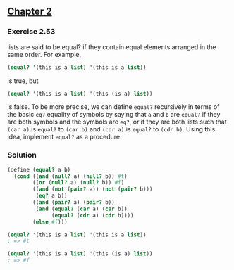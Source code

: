## [Chapter 2](../index.md#2-Building-Abstractions-with-Data)

### Exercise 2.53


 lists are said to be equal? if they contain equal elements arranged in the same order. For example,

```scheme
(equal? '(this is a list) '(this is a list))
```

is true, but

```scheme
(equal? '(this is a list) '(this (is a) list))
```

is false. To be more precise, we can define `equal?` recursively in terms of the basic `eq?` equality of symbols by saying that `a` and `b` are `equal?` if they are both symbols and the symbols are `eq?`, or if they are both lists such that `(car a)` is `equal?` to `(car b)` and `(cdr a)` is `equal?` to `(cdr b)`. Using this idea, implement `equal?` as a procedure.

### Solution

```scheme
(define (equal? a b)
  (cond ((and (null? a) (null? b)) #t)
        ((or (null? a) (null? b)) #f)
        ((and (not (pair? a)) (not (pair? b)))
         (eq? a b))
        ((and (pair? a) (pair? b))
         (and (equal? (car a) (car b))
              (equal? (cdr a) (cdr b))))
        (else #f)))

(equal? '(this is a list) '(this is a list)) 
; => #t

(equal? '(this is a list) '(this (is a) list)) 
; => #f
```

